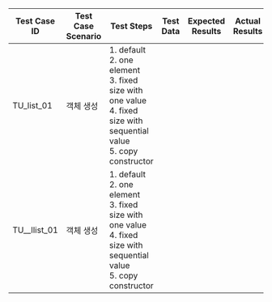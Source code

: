 | Test Case ID | Test Case Scenario | Test Steps                                                   | Test Data | Expected Results | Actual Results | Pass/Fail |
| ------------ | ------------------ | ------------------------------------------------------------ | --------- | ---------------- | -------------- | --------- |
| TU_list_01   | 객체 생성          | 1. default<br />2. one element<br />3. fixed size with one value<br />4. fixed size with sequential value<br />5. copy constructor |           |                  |                |           |
| TU__llist_01 | 객체 생성          | 1. default<br />2. one element<br />3. fixed size with one value<br />4. fixed size with sequential value<br />5. copy constructor |           |                  |                |           |